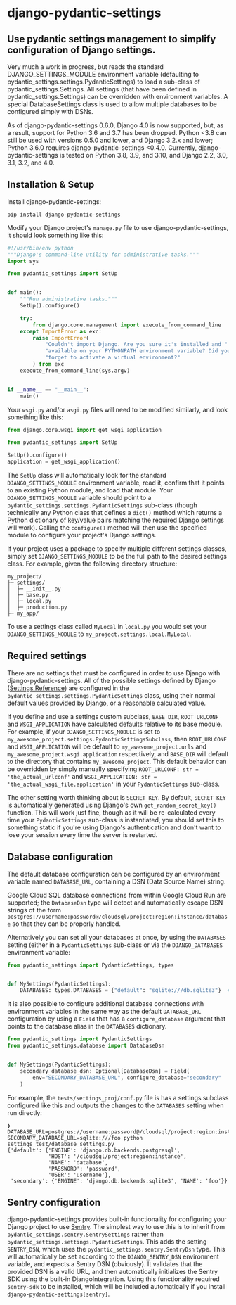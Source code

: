 # django-pydantic-settings

## Use pydantic settings management to simplify configuration of Django settings.

Very much a work in progress, but reads the standard DJANGO_SETTINGS_MODULE environment variable (defaulting to pydantic_settings.settings.PydanticSettings) to load a sub-class of pydantic_settings.Settings. All settings (that have been defined in pydantic_settings.Settings) can be overridden with environment variables. A special DatabaseSettings class is used to allow multiple databases to be configured simply with DSNs.

As of django-pydantic-settings 0.6.0, Django 4.0 is now supported, but, as a result, support for Python 3.6 and 3.7 has been dropped. Python <3.8 can still be used with versions 0.5.0 and lower, and Django 3.2.x and lower; Python 3.6.0 requires django-pydantic-settings <0.4.0. Currently, django-pydantic-settings is tested on Python 3.8, 3.9, and 3.10, and Django 2.2, 3.0, 3.1, 3.2, and 4.0.

## Installation & Setup

Install django-pydantic-settings:

```
pip install django-pydantic-settings
```

Modify your Django project's `manage.py` file to use django-pydantic-settings, it should look something like this:

```python
#!/usr/bin/env python
"""Django's command-line utility for administrative tasks."""
import sys

from pydantic_settings import SetUp


def main():
    """Run administrative tasks."""
    SetUp().configure()

    try:
        from django.core.management import execute_from_command_line
    except ImportError as exc:
        raise ImportError(
            "Couldn't import Django. Are you sure it's installed and "
            "available on your PYTHONPATH environment variable? Did you "
            "forget to activate a virtual environment?"
        ) from exc
    execute_from_command_line(sys.argv)


if __name__ == "__main__":
    main()
```

Your `wsgi.py` and/or `asgi.py` files will need to be modified similarly, and look something like this:

```python
from django.core.wsgi import get_wsgi_application

from pydantic_settings import SetUp

SetUp().configure()
application = get_wsgi_application()
```

The `SetUp` class will automatically look for the standard `DJANGO_SETTINGS_MODULE` environment variable, read it, confirm that it points to an existing Python module, and load that module. Your `DJANGO_SETTINGS_MODULE` variable should point to a `pydantic_settings.settings.PydanticSettings` sub-class (though technically any Python class that defines a `dict()` method which returns a Python dictionary of key/value pairs matching the required Django settings will work). Calling the `configure()` method will then use the specified module to configure your project's Django settings.

If your project uses a package to specify multiple different settings classes, simply set `DJANGO_SETTINGS_MODULE` to be the full path to the desired settings class. For example, given the following directory structure:

```
my_project/
├─ settings/
│  ├─ __init__.py
│  ├─ base.py
│  ├─ local.py
│  ├─ production.py
├─ my_app/

```

To use a settings class called `MyLocal` in `local.py` you would set your `DJANGO_SETTINGS_MODULE` to `my_project.settings.local.MyLocal`.

## Required settings

There are no settings that must be configured in order to use Django with django-pydantic-settings. All of the possible settings defined by Django ([Settings Reference](https://docs.djangoproject.com/en/3.1/ref/settings/)) are configured in the `pydantic_settings.settings.PydanticSettings` class, using their normal default values provided by Django, or a reasonable calculated value.

If you define and use a settings custom subclass, `BASE_DIR`, `ROOT_URLCONF` and `WSGI_APPLICATION` have calculated defaults relative to its base module. For example, if your `DJANGO_SETTINGS_MODULE` is set to `my_awesome_project.settings.PydanticSettingsSubclass`, then `ROOT_URLCONF` and `WSGI_APPLICATION` will be default to `my_awesome_project.urls` and `my_awesome_project.wsgi.application` respectively, and `BASE_DIR` will default to the directory that contains `my_awesome_project`. This default behavior can be overridden by simply manually specifying `ROOT_URLCONF: str = 'the_actual_urlconf'` and `WSGI_APPLICATION: str = 'the_actual_wsgi_file.application'` in your `PydanticSettings` sub-class.

The other setting worth thinking about is `SECRET_KEY`. By default, `SECRET_KEY` is automatically generated using Django's own `get_random_secret_key()` function. This will work just fine, though as it will be re-calculated every time your `PydanticSettings` sub-class is instantiated, you should set this to something static if you're using Django's authentication and don't want to lose your session every time the server is restarted.

## Database configuration

The default database configuration can be configured by an environment variable named `DATABASE_URL`, containing a DSN (Data Source Name) string.

Google Cloud SQL database connections from within Google Cloud Run are supported; the `DatabaseDsn` type will detect and automatically escape DSN strings of the form `postgres://username:password@/cloudsql/project:region:instance/database` so that they can be properly handled.

Alternatively you can set all your databases at once, by using the `DATABASES` setting (either in a `PydanticSettings` sub-class or via the `DJANGO_DATABASES` environment variable:

```python
from pydantic_settings import PydanticSettings, types


def MySettings(PydanticSettings):
    DATABASES: types.DATABASES = {"default": "sqlite:///db.sqlite3"}  # type: ignore
```

It is also possible to configure additional database connections with environment variables in the same way as the default `DATABASE_URL` configuration by using a `Field` that has a `configure_database` argument that points to the database alias in the `DATABASES` dictionary.

```python
from pydantic_settings import PydanticSettings
from pydantic_settings.database import DatabaseDsn


def MySettings(PydanticSettings):
    secondary_database_dsn: Optional[DatabaseDsn] = Field(
        env="SECONDARY_DATABASE_URL", configure_database="secondary"
    )
```

For example, the `tests/settings_proj/conf.py` file is has a settings subclass configured like this and outputs the changes to the `DATABASES` setting when run directly:

```
❯ DATABASE_URL=postgres://username:password@/cloudsql/project:region:instance/database SECONDARY_DATABASE_URL=sqlite:///foo python settings_test/database_settings.py
{'default': {'ENGINE': 'django.db.backends.postgresql',
             'HOST': '/cloudsql/project:region:instance',
             'NAME': 'database',
             'PASSWORD': 'password',
             'USER': 'username'},
 'secondary': {'ENGINE': 'django.db.backends.sqlite3', 'NAME': 'foo'}}
```

## Sentry configuration

django-pydantic-settings provides built-in functionality for configuring your Django project to use [Sentry](https://sentry.io/). The simplest way to use this is to inherit from `pydantic_settings.sentry.SentrySettings` rather than `pydantic_settings.settings.PydanticSettings`. This adds the setting `SENTRY_DSN`, which uses the `pydantic_settings.sentry.SentryDsn` type. This will automatically be set according to the `DJANGO_SENTRY_DSN` environment variable, and expects a Sentry DSN (obviously). It validates that the provided DSN is a valid URL, and then automatically initializes the Sentry SDK using the built-in DjangoIntegration. Using this functionality required `sentry-sdk` to be installed, which will be included automatically if you install `django-pydantic-settings[sentry]`.

